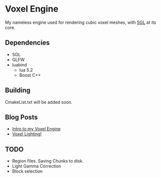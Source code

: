 
Voxel Engine
============

My nameless engine used for rendering cubic voxel meshes, with [SGL](https://github.com/nnarain/sgl-wrapper)
at its core.


Dependencies
------------

- SGL
- GLFW
- luabind
	- lua 5.2
	- Boost C++
	
Building
--------

CmakeList.txt will be added soon.

Blog Posts
----------

- [Intro to my Voxel Engine](http://nnarain.github.io/2015/06/26/Intro%20to%20my%20Voxel%20Engine.html)
- [Voxel Lighting!](http://nnarain.github.io/2015/07/23/Voxel%20Lighting!.html)

TODO
----

- Region files. Saving Chunks to disk.
- Light Gamma Correction
- Block selection

